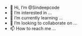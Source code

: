- 👋 Hi, I’m @Sindeepcode
- 👀 I’m interested in ...
- 🌱 I’m currently learning ...
- 💞️ I’m looking to collaborate on ...
- 📫 How to reach me ...

<!---
Sindeepcode/Sindeepcode is a ✨ special ✨ repository because its `README.md` (this file) appears on your GitHub profile.
You can click the Preview link to take a look at your changes.
--->
